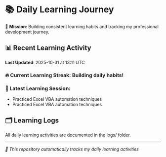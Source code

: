 # 📚 Daily Learning Journey

🎯 **Mission**: Building consistent learning habits and tracking my professional development journey.

## 📊 Recent Learning Activity

**Last Updated**: 2025-10-31 at 13:11 UTC

### 🔥 Current Learning Streak: Building daily habits!

### 📝 Latest Learning Session:
- Practiced Excel VBA automation techniques
- Practiced Excel VBA automation techniques

## 🗂️ Learning Logs

All daily learning activities are documented in the [logs/](./logs/) folder.

---
*🤖 This repository automatically tracks my daily learning activities*
